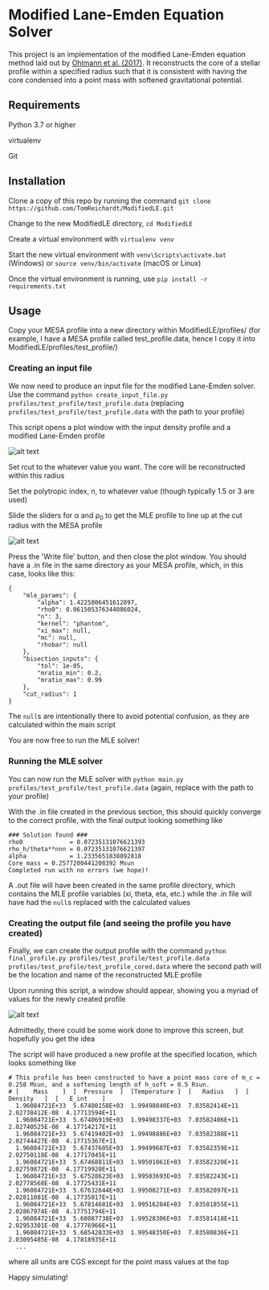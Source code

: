 # Modified Lane-Emden Equation Solver

This project is an implementation of the modified Lane-Emden equation method laid out by [Ohlmann et al. (2017)](https://www.aanda.org/articles/aa/abs/2017/03/aa29692-16/aa29692-16.html). It reconstructs the core of a stellar profile within a specified radius such that it is consistent with having the core condensed into a point mass with softened gravitational potential.

## Requirements
Python 3.7 or higher

virtualenv

Git

## Installation

Clone a copy of this repo by running the command `git clone https://github.com/TomReichardt/ModifiedLE.git`

Change to the new ModifiedLE directory, `cd ModifiedLE`

Create a virtual environment with `virtualenv venv`

Start the new virtual environment with `venv\Scripts\activate.bat` (Windows) or `source venv/bin/activate` (macOS or Linux)

Once the virtual environment is running, use `pip install -r requirements.txt`

## Usage

Copy your MESA profile into a new directory within ModifiedLE/profiles/ (for example, I have a MESA profile called test_profile.data, hence I copy it into ModifiedLE/profiles/test_profile/)

### Creating an input file

We now need to produce an input file for the modified Lane-Emden solver. Use the command `python create_input_file.py profiles/test_profile/test_profile.data` (replacing `profiles/test_profile/test_profile.data` with the path to your profile)

This script opens a plot window with the input density profile and a modified Lane-Emden profile

![alt text][input1]

Set rcut to the whatever value you want. The core will be reconstructed within this radius

Set the polytropic index, n, to whatever value (though typically 1.5 or 3 are used)

Slide the sliders for &alpha; and &rho;<sub>0</sub> to get the MLE profile to line up at the cut radius with the MESA profile

![alt text][input2]

Press the 'Write file' button, and then close the plot window. You should have a .in file in the same directory as your MESA profile, which, in this case, looks like this:
```
{
    "mle_params": {
        "alpha": 1.4225806451612897,
        "rho0": 0.061505376344086024,
        "n": 3,
        "kernel": "phantom",
        "xi_max": null,
        "mc": null,
        "rhobar": null
    },
    "bisection_inputs": {
        "tol": 1e-05,
        "mratio_min": 0.2,
        "mratio_max": 0.99
    },
    "cut_radius": 1
}
```

The `null`s are intentionally there to avoid potential confusion, as they are calculated within the main script

You are now free to run the MLE solver!

### Running the MLE solver

You can now run the MLE solver with `python main.py profiles/test_profile/test_profile.data` (again, replace with the path to your profile)

With the .in file created in the previous section, this should quickly converge to the correct profile, with the final output looking something like

```
### Solution found ###
rho0             = 0.07235131076621393
rho_h/theta**nnn = 0.07235131076621397
alpha            = 1.2335651838892818
Core mass = 0.2577200441208392 Msun
Completed run with no errors (we hope)!
```

A .out file will have been created in the same profile directory, which contains the MLE profile variables (xi, theta, eta, etc.) while the .in file will have had the `null`s replaced with the calculated values

### Creating the output file (and seeing the profile you have created)

Finally, we can create the output profile with the command 
```python final_profile.py profiles/test_profile/test_profile.data profiles/test_profile/test_profile_cored.data```
where the second path will be the location and name of the reconstructed MLE profile

Upon running this script, a window should appear, showing you a myriad of values for the newly created profile

![alt text][output]

Admittedly, there could be some work done to improve this screen, but hopefully you get the idea

The script will have produced a new profile at the specified location, which looks something like

```
# This profile has been constructed to have a point mass core of m_c = 0.258 Msun, and a softening length of h_soft = 0.5 Rsun.
# [    Mass    ]  [  Pressure  ]  [Temperature ]  [   Radius   ]  [  Density   ]  [   E_int    ]
  1.96084721E+33  5.67400158E+03  1.99498040E+03  7.03582414E+11  2.02738412E-08  4.17713594E+11
  1.96084721E+33  5.67406919E+03  1.99498337E+03  7.03582406E+11  2.02740525E-08  4.17714217E+11
  1.96084721E+33  5.67419402E+03  1.99498886E+03  7.03582388E+11  2.02744427E-08  4.17715367E+11
  1.96084721E+33  5.67437605E+03  1.99499687E+03  7.03582359E+11  2.02750118E-08  4.17717045E+11
  1.96084721E+33  5.67468811E+03  1.99501061E+03  7.03582320E+11  2.02759872E-08  4.17719920E+11
  1.96084721E+33  5.67528623E+03  1.99503693E+03  7.03582243E+11  2.02778568E-08  4.17725431E+11
  1.96084721E+33  5.67632644E+03  1.99508271E+03  7.03582097E+11  2.02811081E-08  4.17735017E+11
  1.96084721E+33  5.67814681E+03  1.99516284E+03  7.03581855E+11  2.02867974E-08  4.17751794E+11
  1.96084721E+33  5.68087738E+03  1.99528306E+03  7.03581418E+11  2.02953301E-08  4.17776966E+11
  1.96084721E+33  5.68542833E+03  1.99548350E+03  7.03580836E+11  2.03095485E-08  4.17818935E+11
  ...
```
where all units are CGS except for the point mass values at the top

Happy simulating!

[input1]: https://github.com/TomReichardt/ModifiedLE/blob/simplified/assets/input_tool_1.png "Adjust parameters as you see fit"
[input2]: https://github.com/TomReichardt/ModifiedLE/blob/simplified/assets/input_tool_2.png "Looks pretty close"
[output]: https://github.com/TomReichardt/ModifiedLE/blob/simplified/assets/output_tool_1.png "Look, it's not my best work"
